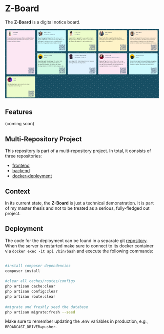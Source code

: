 # Z-Board

The **Z-Board** is a digital notice board.

![board](screenshots/board.png)

## Features
(coming soon)

## Multi-Repository Project
This repository is part of a multi-repository project.
In total, it consists of three repositories:
* [frontend](https://github.com/theovier/zboard-client)
* [backend](https://github.com/theovier/zboard-server)
* [docker-deployment](https://github.com/theovier/zboard-docker-deployment)

## Context
In its current state, the **Z-Board** is just a technical demonstration.
It is part of my master thesis and not to be treated as a serious, fully-fledged out project.



## Deployment
The code for the deployment can be found in a separate git [repository](https://github.com/theovier/zboard-docker-deployment).
When the server is restarted make sure to connect to its docker container via ```docker exec -it api /bin/bash``` and execute the following commands:

```bash

#install composer dependencies
composer install

#clear all caches/routes/configs
php artisan cache:clear
php artisan config:clear
php artisan route:clear

#migrate and freshly seed the database
php artisan migrate:fresh --seed
```

Make sure to remember updating the .env variables in production, e.g., ```BROADCAST_DRIVER=pusher```.
